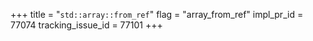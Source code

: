 +++
title = "`std::array::from_ref`"
flag = "array_from_ref"
impl_pr_id = 77074
tracking_issue_id = 77101
+++
